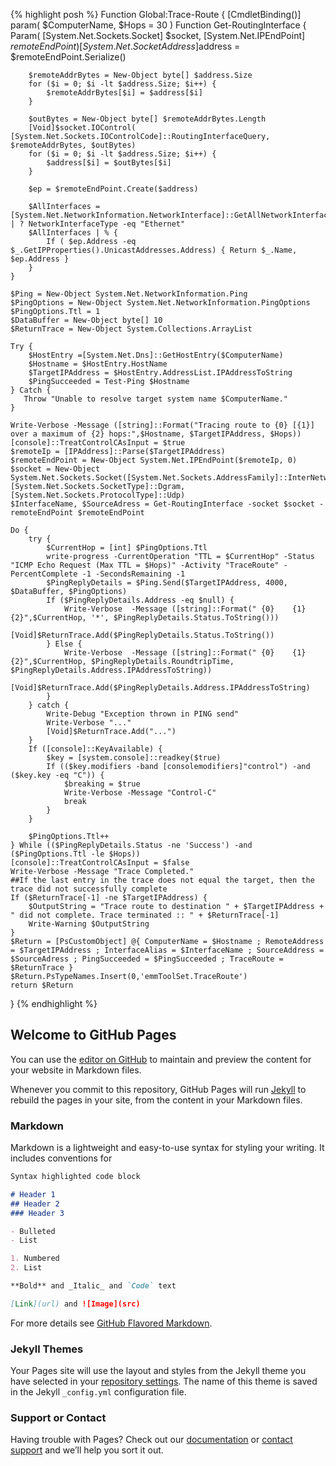 {% highlight posh %}
Function Global:Trace-Route {
    [CmdletBinding()]
    param(
        $ComputerName,
        $Hops = 30
    )
    Function Get-RoutingInterface {
        Param(
            [System.Net.Sockets.Socket] $socket,
            [System.Net.IPEndPoint] $remoteEndPoint
        )
        [System.Net.SocketAddress]$address = $remoteEndPoint.Serialize()

        $remoteAddrBytes = New-Object byte[] $address.Size
        for ($i = 0; $i -lt $address.Size; $i++) {
            $remoteAddrBytes[$i] = $address[$i]
        }

        $outBytes = New-Object byte[] $remoteAddrBytes.Length
        [Void]$socket.IOControl( [System.Net.Sockets.IOControlCode]::RoutingInterfaceQuery, $remoteAddrBytes, $outBytes)
        for ($i = 0; $i -lt $address.Size; $i++) {
            $address[$i] = $outBytes[$i]
        }

        $ep = $remoteEndPoint.Create($address)

        $AllInterfaces = [System.Net.NetworkInformation.NetworkInterface]::GetAllNetworkInterfaces() | ? NetworkInterfaceType -eq "Ethernet"
        $AllInterfaces | % { 
            If ( $ep.Address -eq $_.GetIPProperties().UnicastAddresses.Address) { Return $_.Name, $ep.Address }
        }
    }

    $Ping = New-Object System.Net.NetworkInformation.Ping
    $PingOptions = New-Object System.Net.NetworkInformation.PingOptions
    $PingOptions.Ttl = 1
    $DataBuffer = New-Object byte[] 10
    $ReturnTrace = New-Object System.Collections.ArrayList

    Try {
        $HostEntry =[System.Net.Dns]::GetHostEntry($ComputerName)
        $Hostname = $HostEntry.HostName
        $TargetIPAddress = $HostEntry.AddressList.IPAddressToString
        $PingSucceeded = Test-Ping $Hostname
    } Catch {
       Throw "Unable to resolve target system name $ComputerName."
    }

    Write-Verbose -Message ([string]::Format("Tracing route to {0} [{1}] over a maximum of {2} hops:",$Hostname, $TargetIPAddress, $Hops))
    [console]::TreatControlCAsInput = $true
    $remoteIp = [IPAddress]::Parse($TargetIPAddress)
    $remoteEndPoint = New-Object System.Net.IPEndPoint($remoteIp, 0)
    $socket = New-Object System.Net.Sockets.Socket([System.Net.Sockets.AddressFamily]::InterNetwork, [System.Net.Sockets.SocketType]::Dgram, [System.Net.Sockets.ProtocolType]::Udp)
    $InterfaceName, $SourceAdress = Get-RoutingInterface -socket $socket -remoteEndPoint $remoteEndPoint

    Do {
        try {
            $CurrentHop = [int] $PingOptions.Ttl
            write-progress -CurrentOperation "TTL = $CurrentHop" -Status "ICMP Echo Request (Max TTL = $Hops)" -Activity "TraceRoute" -PercentComplete -1 -SecondsRemaining -1
            $PingReplyDetails = $Ping.Send($TargetIPAddress, 4000, $DataBuffer, $PingOptions)
            If ($PingReplyDetails.Address -eq $null) {
                Write-Verbose  -Message ([string]::Format(" {0}    {1}    {2}",$CurrentHop, '*', $PingReplyDetails.Status.ToString()))
                [Void]$ReturnTrace.Add($PingReplyDetails.Status.ToString())
            } Else {
                Write-Verbose  -Message ([string]::Format(" {0}    {1}    {2}",$CurrentHop, $PingReplyDetails.RoundtripTime, $PingReplyDetails.Address.IPAddressToString))
                [Void]$ReturnTrace.Add($PingReplyDetails.Address.IPAddressToString)
            }
        } catch {
            Write-Debug "Exception thrown in PING send"
            Write-Verbose "..."
            [Void]$ReturnTrace.Add("...")
        }
        If ([console]::KeyAvailable) {
            $key = [system.console]::readkey($true)
            If (($key.modifiers -band [consolemodifiers]"control") -and ($key.key -eq "C")) {
                $breaking = $true
                Write-Verbose -Message "Control-C"
                break
            }
        }

        $PingOptions.Ttl++
    } While (($PingReplyDetails.Status -ne 'Success') -and ($PingOptions.Ttl -le $Hops))
    [console]::TreatControlCAsInput = $false
    Write-Verbose -Message "Trace Completed."
    ##If the last entry in the trace does not equal the target, then the trace did not successfully complete
    If ($ReturnTrace[-1] -ne $TargetIPAddress) {
        $OutputString = "Trace route to destination " + $TargetIPAddress + " did not complete. Trace terminated :: " + $ReturnTrace[-1]
        Write-Warning $OutputString
    }
    $Return = [PsCustomObject] @{ ComputerName = $Hostname ; RemoteAddress = $TargetIPAddress ; InterfaceAlias = $InterfaceName ; SourceAddress = $SourceAdress ; PingSucceeded = $PingSucceeded ; TraceRoute = $ReturnTrace }
    $Return.PsTypeNames.Insert(0,'emmToolSet.TraceRoute')
    return $Return
}
{% endhighlight %}











## Welcome to GitHub Pages

You can use the [editor on GitHub](https://github.com/amenatis/amenatis.github.io/edit/master/README.md) to maintain and preview the content for your website in Markdown files.

Whenever you commit to this repository, GitHub Pages will run [Jekyll](https://jekyllrb.com/) to rebuild the pages in your site, from the content in your Markdown files.

### Markdown

Markdown is a lightweight and easy-to-use syntax for styling your writing. It includes conventions for

```markdown
Syntax highlighted code block

# Header 1
## Header 2
### Header 3

- Bulleted
- List

1. Numbered
2. List

**Bold** and _Italic_ and `Code` text

[Link](url) and ![Image](src)
```

For more details see [GitHub Flavored Markdown](https://guides.github.com/features/mastering-markdown/).

### Jekyll Themes

Your Pages site will use the layout and styles from the Jekyll theme you have selected in your [repository settings](https://github.com/amenatis/amenatis.github.io/settings). The name of this theme is saved in the Jekyll `_config.yml` configuration file.

### Support or Contact

Having trouble with Pages? Check out our [documentation](https://help.github.com/categories/github-pages-basics/) or [contact support](https://github.com/contact) and we’ll help you sort it out.
